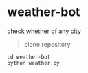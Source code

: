 # weather-bot
check whether of any city

>clone repository

```
cd weather-bot
python weather.py
```
